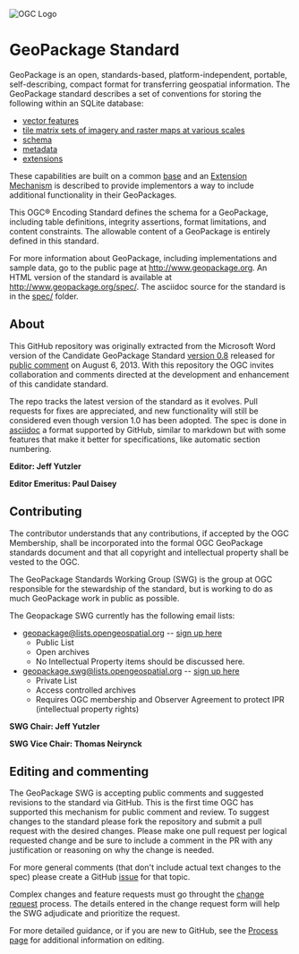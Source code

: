 ![OGC Logo](http://portal.opengeospatial.org/files/?artifact_id=11976&format=gif "OGC Logo")

GeoPackage Standard
==========

GeoPackage is an open, standards-based, platform-independent, portable, self-describing, 
compact format for transferring geospatial information. The GeoPackage standard 
describes a set of conventions for storing the following within an SQLite database:
   * [vector features](spec/2_features.md)
   * [tile matrix sets of imagery and raster maps at various scales](spec/3_tiles.md)
   * [schema](spec/4_schema.md)
   * [metadata](spec/5_metadata.md)
   * [extensions](spec/8_extensions.md)

These capabilities are built on a common [base](spec/1_base.md) and an 
[Extension Mechanism](spec/7_extensions-mechanism.md) is 
described to provide implementors a way to include additional functionality in their GeoPackages.

This OGC® Encoding Standard defines the schema for a GeoPackage, 
including table definitions, integrity assertions, format limitations, and content constraints. 
The allowable content of a GeoPackage is entirely defined in this standard.

For more information about GeoPackage, including implementations and sample data, 
go to the public page at http://www.geopackage.org. 
An HTML version of the standard is available at http://www.geopackage.org/spec/.
The asciidoc source for the standard is in the [spec/](spec/) folder.

About
-----

This GitHub repository was originally extracted from the Microsoft Word version of the Candidate 
GeoPackage Standard [version 0.8](https://portal.opengeospatial.org/files/?artifact_id=54838) 
released for [public comment](http://www.opengeospatial.org/standards/requests/105) on August 6, 2013. 
With this repository the OGC invites collaboration and comments directed at the development 
and enhancement of this candidate standard. 

The repo tracks the latest version of the standard as it evolves. Pull requests for fixes are
appreciated, and new functionality will still be considered even though version 1.0 has been adopted. The spec
is done in [asciidoc](http://www.methods.co.nz/asciidoc/) a format supported by GitHub, similar to markdown
but with some features that make it better for specifications, like automatic section numbering.

**Editor: Jeff Yutzler**

**Editor Emeritus: Paul Daisey**

Contributing
------------
The contributor understands that any contributions, if accepted by the OGC Membership, shall 
be incorporated into the formal OGC GeoPackage standards document and that all copyright and 
intellectual property shall be vested to the OGC.

The GeoPackage Standards Working Group (SWG) is the group at OGC responsible for the stewardship
of the standard, but is working to do as much GeoPackage work in public as possible.

The Geopackage SWG currently has the following email lists:
   - geopackage@lists.opengeospatial.org -- [sign up here](https://lists.opengeospatial.org/mailman/listinfo/geopackage)
      - Public List
      - Open archives
      - No Intellectual Property items should be discussed here.
   - geopackage.swg@lists.opengeospatial.org -- [sign up here](https://lists.opengeospatial.org/mailman/listinfo/geopackage.swg)
      - Private List
      - Access controlled archives
      - Requires OGC membership and Observer Agreement to protect IPR (intellectual property rights)

**SWG Chair: Jeff Yutzler**

**SWG Vice Chair: Thomas Neirynck**


Editing and commenting
----------------------
The GeoPackage SWG is accepting public comments and suggested revisions to the standard 
via GitHub. This is the first time OGC has supported this mechanism for public comment and review. 
To suggest changes to the standard please fork the repository and submit a pull request with
the desired changes. Please make one pull request per logical requested change and be sure to
include a comment in the PR with any justification or reasoning on why the change is needed.

For more general comments (that don't include actual text changes to the spec) please create a GitHub
[issue](https://github.com/opengeospatial/geopackage/issues) for that topic.

Complex changes and feature requests must go throught the [change request](http://portal.opengeospatial.org/public_ogc/change_request.php) process. The details entered
in the change request form will help the SWG adjudicate and prioritize the request.

For more detailed guidance, or if you are new to GitHub, see the [Process page](process.md) for additional 
information on editing.
